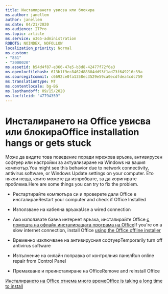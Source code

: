 ```yaml
---
title: Инсталирането увисва или блокира
ms.author: janellem
author: janellem
ms.date: 04/21/2020
ms.audience: ITPro
ms.topic: article
ms.service: o365-administration
ROBOTS: NOINDEX, NOFOLLOW
localization_priority: Normal
ms.custom:
- "851"
- "2000020"
ms.assetid: b54d4f87-e366-47e5-b3d8-42477f72f6a3
ms.openlocfilehash: 613b1f9ec8462d88804dd93f1ad73f649216c39a
ms.sourcegitcommit: c6692ce0fa1358ec3529e59ca0ecdfdea4cdc759
ms.translationtype: MT
ms.contentlocale: bg-BG
ms.lasthandoff: 09/15/2020
ms.locfileid: "47794359"
---
```

# <a name="office-installation-hangs-or-gets-stuck"></a><span data-ttu-id="5d25e-102">Инсталирането на Office увисва или блокира</span><span class="sxs-lookup"><span data-stu-id="5d25e-102">Office installation hangs or gets stuck</span></span>

<span data-ttu-id="5d25e-103">Може да видите това поведение поради мрежова връзка, антивирусен софтуер или настройки за актуализиране на Windows на вашия компютър.</span><span class="sxs-lookup"><span data-stu-id="5d25e-103">You might see this behavior due to network connectivity, antivirus software, or Windows Update settings on your computer.</span></span> <span data-ttu-id="5d25e-104">Ето някои неща, които можете да изпробвате, за да коригирате проблема.</span><span class="sxs-lookup"><span data-stu-id="5d25e-104">Here are some things you can try to fix the problem.</span></span>
  
- <span data-ttu-id="5d25e-105">Рестартирайте компютъра си и проверете дали Office е инсталиран</span><span class="sxs-lookup"><span data-stu-id="5d25e-105">Restart your computer and check if Office Installed</span></span>

- <span data-ttu-id="5d25e-106">Използване на кабелна връзка</span><span class="sxs-lookup"><span data-stu-id="5d25e-106">Use a wired connection</span></span>

- <span data-ttu-id="5d25e-107">Ако използвате бавна интернет връзка, инсталирайте Office [с помощта на офлайн инсталиращата програма на Office](https://support.office.com/article/f0a85fe7-118f-41cb-a791-d59cef96ad1c?wt.mc_id=Alchemy_ClientDIA)</span><span class="sxs-lookup"><span data-stu-id="5d25e-107">If you're on a slow internet connection, install Office [using the Office offline installer](https://support.office.com/article/f0a85fe7-118f-41cb-a791-d59cef96ad1c?wt.mc_id=Alchemy_ClientDIA)</span></span>

- <span data-ttu-id="5d25e-108">Временно изключване на антивирусния софтуер</span><span class="sxs-lookup"><span data-stu-id="5d25e-108">Temporarily turn off antivirus software</span></span>

- <span data-ttu-id="5d25e-109">Изпълнение на онлайн поправка от контролния панел</span><span class="sxs-lookup"><span data-stu-id="5d25e-109">Run online repair from Control Panel</span></span>

- <span data-ttu-id="5d25e-110">Премахване и преинсталиране на Office</span><span class="sxs-lookup"><span data-stu-id="5d25e-110">Remove and reinstall Office</span></span>

[<span data-ttu-id="5d25e-111">Инсталирането на Office отнема много време</span><span class="sxs-lookup"><span data-stu-id="5d25e-111">Office is taking a long time to install</span></span>](https://support.office.com/article/0f09f357-3fef-42a6-b8aa-cef4c6c44bdf?wt.mc_id=Alchemy_ClientDIA)
  